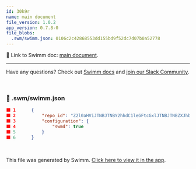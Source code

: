 ```yaml
---
id: 30k9r
name: main document
file_version: 1.0.2
app_version: 0.7.8-0
file_blobs:
  .swm/swimm.json: 0106c2c42868553dd155bd9f52dc7d07b0a52778
---
```


:link: Link to Swimm doc: [main document](http://localhost:5000/workspaces/pqiv09C87WuinSQcUZiN/repos/Z2l0aHViJTNBJTNBY2hhdC1leGFtcGxlJTNBJTNBZXJhbnMtc3dpbW0=/branch/main-document-swimm-doc-2kaph/docs/iycio).

---
  


  Have any questions? Check out [Swimm docs](https://docs.swimm.io/) and [join our Slack Community](https://swimm.live/slack).

<br/>

<!-- NOTE-swimm-snippet: the lines below link your snippet to Swimm -->
### 📄 .swm/swimm.json
```json
🟩 1      {
🟩 2          "repo_id": "Z2l0aHViJTNBJTNBY2hhdC1leGFtcGxlJTNBJTNBZXJhbnMtc3dpbW0=",
🟩 3          "configuration": {
🟩 4              "swmd": true
🟩 5          }
🟩 6      }
```

<br/>

This file was generated by Swimm. [Click here to view it in the app](http://localhost:5000/repos/Z2l0aHViJTNBJTNBY2hhdC1leGFtcGxlJTNBJTNBZXJhbi1zd2ltbQ==/docs/30k9r).
